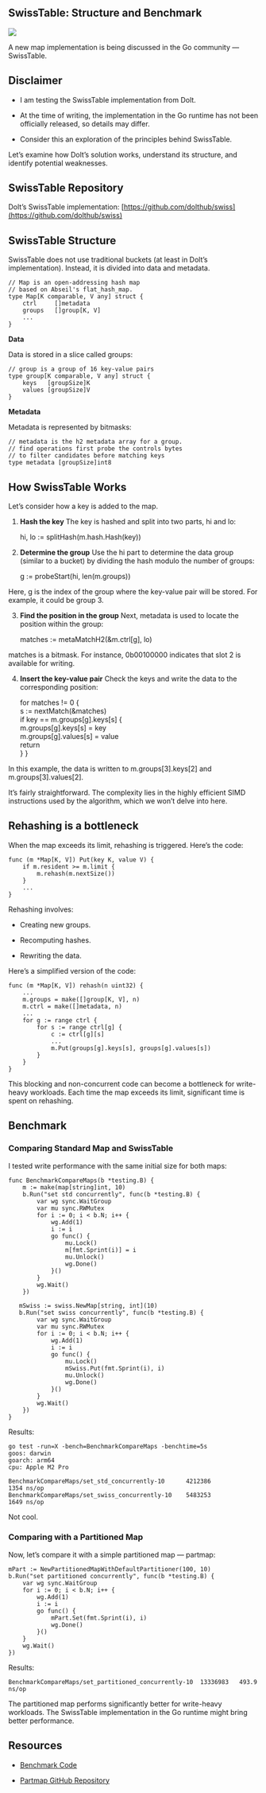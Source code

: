 
## SwissTable: Structure and Benchmark

![](https://cdn-images-1.medium.com/max/2050/1*3KEwpIWMPuklEDi2nxSHwA.png)

A new map implementation is being discussed in the Go community — SwissTable.

## Disclaimer

* I am testing the SwissTable implementation from Dolt.

* At the time of writing, the implementation in the Go runtime has not been officially released, so details may differ.

* Consider this an exploration of the principles behind SwissTable.

Let’s examine how Dolt’s solution works, understand its structure, and identify potential weaknesses.

## SwissTable Repository

Dolt’s SwissTable implementation:
[https://github.com/dolthub/swiss](https://github.com/dolthub/swiss)

## SwissTable Structure

SwissTable does not use traditional buckets (at least in Dolt’s implementation). Instead, it is divided into data and metadata.

    // Map is an open-addressing hash map
    // based on Abseil's flat_hash_map.
    type Map[K comparable, V any] struct {
        ctrl     []metadata
        groups   []group[K, V]
        ...
    }

**Data**

Data is stored in a slice called groups:

    // group is a group of 16 key-value pairs
    type group[K comparable, V any] struct {
        keys   [groupSize]K
        values [groupSize]V
    }

**Metadata**

Metadata is represented by bitmasks:

    // metadata is the h2 metadata array for a group.
    // find operations first probe the controls bytes
    // to filter candidates before matching keys
    type metadata [groupSize]int8

## How SwissTable Works

Let’s consider how a key is added to the map.

1. **Hash the key**
   The key is hashed and split into two parts, hi and lo:

   hi, lo := splitHash(m.hash.Hash(key))

2. **Determine the group**
   Use the hi part to determine the data group (similar to a bucket) by dividing the hash modulo the number of groups:

   g := probeStart(hi, len(m.groups))

Here, g is the index of the group where the key-value pair will be stored. For example, it could be group 3.

3. **Find the position in the group**
   Next, metadata is used to locate the position within the group:

   matches := metaMatchH2(&m.ctrl[g], lo)

matches is a bitmask. For instance, 0b00100000 indicates that slot 2 is available for writing.

4. **Insert the key-value pair**
   Check the keys and write the data to the corresponding position:

   for matches != 0 {     
   s := nextMatch(&matches)     
   if key == m.groups[g].keys[s] {         
   m.groups[g].keys[s] = key         
   m.groups[g].values[s] = value         
   return     
   }
   }

In this example, the data is written to m.groups[3].keys[2] and m.groups[3].values[2].

It’s fairly straightforward. The complexity lies in the highly efficient SIMD instructions used by the algorithm, which we won’t delve into here.

## Rehashing is a bottleneck

When the map exceeds its limit, rehashing is triggered. Here’s the code:

    func (m *Map[K, V]) Put(key K, value V) {
        if m.resident >= m.limit {
            m.rehash(m.nextSize())
        }
        ...
    }

Rehashing involves:

* Creating new groups.

* Recomputing hashes.

* Rewriting the data.

Here’s a simplified version of the code:

    func (m *Map[K, V]) rehash(n uint32) {
        ...
        m.groups = make([]group[K, V], n)
        m.ctrl = make([]metadata, n)
        ...
        for g := range ctrl {
            for s := range ctrl[g] {
                c := ctrl[g][s]
                ...
                m.Put(groups[g].keys[s], groups[g].values[s])
            }
        }
    }

This blocking and non-concurrent code can become a bottleneck for write-heavy workloads. Each time the map exceeds its limit, significant time is spent on rehashing.

## Benchmark

### Comparing Standard Map and SwissTable

I tested write performance with the same initial size for both maps:

    func BenchmarkCompareMaps(b *testing.B) {
        m := make(map[string]int, 10)
        b.Run("set std concurrently", func(b *testing.B) {
            var wg sync.WaitGroup
            var mu sync.RWMutex
            for i := 0; i < b.N; i++ {
                wg.Add(1)
                i := i
                go func() {
                    mu.Lock()
                    m[fmt.Sprint(i)] = i
                    mu.Unlock()
                    wg.Done()
                }()
            }
            wg.Wait()
        })
    
       mSwiss := swiss.NewMap[string, int](10)
       b.Run("set swiss concurrently", func(b *testing.B) {
            var wg sync.WaitGroup
            var mu sync.RWMutex
            for i := 0; i < b.N; i++ {
                wg.Add(1)
                i := i
                go func() {
                    mu.Lock()
                    mSwiss.Put(fmt.Sprint(i), i)
                    mu.Unlock()
                    wg.Done()
                }()
            }
            wg.Wait()
        })
    }

Results:

    go test -run=X -bench=BenchmarkCompareMaps -benchtime=5s  
    goos: darwin  
    goarch: arm64  
    cpu: Apple M2 Pro  

    BenchmarkCompareMaps/set_std_concurrently-10      4212386              1354 ns/op  
    BenchmarkCompareMaps/set_swiss_concurrently-10    5483253              1649 ns/op

Not cool.

### Comparing with a Partitioned Map

Now, let’s compare it with a simple partitioned map — partmap:

    mPart := NewPartitionedMapWithDefaultPartitioner(100, 10)
    b.Run("set partitioned concurrently", func(b *testing.B) {
        var wg sync.WaitGroup
        for i := 0; i < b.N; i++ {
            wg.Add(1)
            i := i
            go func() {
                mPart.Set(fmt.Sprint(i), i)
                wg.Done()
            }()
        }
        wg.Wait()
    })

Results:

    BenchmarkCompareMaps/set_partitioned_concurrently-10  13336983   493.9 ns/op

The partitioned map performs significantly better for write-heavy workloads. The SwissTable implementation in the Go runtime might bring better performance.

## Resources

* [Benchmark Code](https://gist.github.com/vadiminshakov/81b91c4ac0d4ca2dfec35c1bb43b29af)

* [Partmap GitHub Repository](https://github.com/vadiminshakov/partmap)
